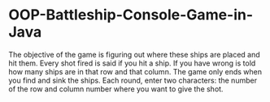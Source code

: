 # OOP-Battleship-Console-Game-in-Java
The objective of the game is figuring out where these ships are placed and hit them. Every shot fired is said if you hit a ship. If you have wrong is told how many ships are in that row and that column. The game only ends when you find and sink the ships. Each round, enter two characters: the number of the row and column number where you want to give the shot.
